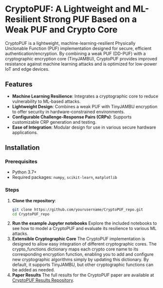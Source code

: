 # CryptoPUF: A Lightweight and ML-Resilient Strong PUF Based on a Weak PUF and Crypto Core

CryptoPUF is a lightweight, machine-learning-resilient Physically Unclonable Function (PUF) implementation designed for secure, efficient authentication/encryption. By combining a weak PUF (DD-PUF) with a cryptographic encryption core (TinyJAMBU), CryptoPUF provides improved resistance against machine learning attacks and is optimized for low-power IoT and edge devices.

## Features
- **Machine Learning Resilience**: Integrates a cryptographic core to reduce vulnerability to ML-based attacks.
- **Lightweight Design**: Combines a weak PUF with TinyJAMBU encryption to offer security in hardware-constrained environments.
- **Configurable Challenge-Response Pairs (CRPs)**: Supports customizable CRP generation and testing.
- **Ease of Integration**: Modular design for use in various secure hardware applications.

## Installation

### Prerequisites
- Python 3.7+
- Required packages: `numpy`, `scikit-learn`, `matplotlib`

### Steps

1. **Clone the repository**:
   ```bash
   git clone https://github.com/yourusername/CryptoPUF_repo.git
   cd CryptoPUF_repo
2. **Run the example Jupyter notebooks**
   Explore the included notebooks to see how to model a CryptoPUF and evaluate its resilience to various ML attacks.
3. **Extensible Cryptographic Core**
   The CryptoPUF implementation is designed to allow easy integration of different cryptographic cores. The crypto_functions dictionary maps each crypto core name to its corresponding encryption function, enabling you to add and configure new cryptographic algorithms simply by updating this dictionary. By default, it supports TinyJAMBU, but other cryptographic functions can be added as needed.
4. **Paper Results**
    The full results for the CryptoPUF paper are available at [CryptoPUF Results Repository](https://github.com/YiminGao0113/CryptoPUF_results).
